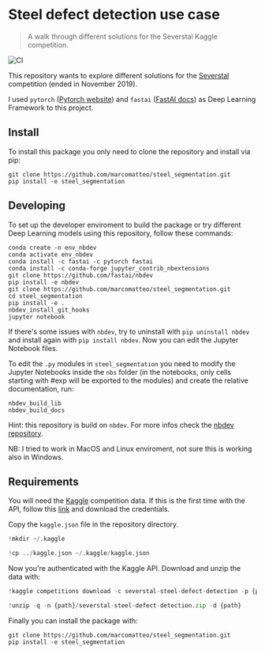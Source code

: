 # Steel defect detection use case
> A walk through different solutions for the Severstal Kaggle competition.


![CI](https://github.com/marcomatteo/steel_segmentation/workflows/CI/badge.svg?branch=master)

This repository wants to explore different solutions for the [Severstal](https://www.kaggle.com/c/severstal-steel-defect-detection/overview) competition (ended in November 2019).

I used `pytorch` ([Pytorch website](https://pytorch.org/get-started/locally/)) and `fastai` ([FastAI docs](https://docs.fast.ai/#Installing)) as Deep Learning Framework to this project.

## Install

To install this package you only need to clone the repository and install via pip:

```
git clone https://github.com/marcomatteo/steel_segmentation.git
pip install -e steel_segmentation
```

## Developing

To set up the developer enviroment to build the package or try different Deep Learning models using this repository, follow these commands:

```
conda create -n env_nbdev
conda activate env_nbdev
conda install -c fastai -c pytorch fastai
conda install -c conda-forge jupyter_contrib_nbextensions
git clone https://github.com/fastai/nbdev
pip install -e nbdev
git clone https://github.com/marcomatteo/steel_segmentation.git
cd steel_segmentation
pip install -e .
nbdev_install_git_hooks
jupyter notebook
```

If there's some issues with `nbdev`, try to uninstall with `pip uninstall nbdev` and install again with `pip install nbdev`.
Now you can edit the Jupyter Notebook files.

To edit the `.py` modules in `steel_segmentation` you need to modify the Jupyter Notebooks inside the `nbs` folder (in the notebooks, only cells starting with #exp will be exported to the modules) and create the relative documentation, run:

```
nbdev_build_lib
nbdev_build_docs
```

Hint: this repository is build on `nbdev`. For more infos check the [nbdev repository](https://nbdev.fast.ai/).

NB: I tried to work in MacOS and Linux enviroment, not sure this is working also in Windows.

## Requirements

You will need the [Kaggle](https://www.kaggle.com/) competition data. If this is the first time with the API, follow this [link](https://github.com/Kaggle/kaggle-api) and download the credentials.

Copy the `kaggle.json` file in the repository directory.

```python
!mkdir ~/.kaggle
```

```python
!cp ../kaggle.json ~/.kaggle/kaggle.json
```

Now you're authenticated with the Kaggle API. Download and unzip the data with:

```python
!kaggle competitions download -c severstal-steel-defect-detection -p {path}
```

```python
!unzip -q -n {path}/severstal-steel-defect-detection.zip -d {path}
```

Finally you can install the package with:

```
git clone https://github.com/marcomatteo/steel_segmentation.git
pip install -e steel_segmentation
```
